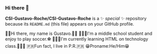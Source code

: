 ### Hi there 👋

**CSI-Gustavo-Roche/CSI-Gustavo-Roche** is a ✨ _special_ ✨ repository because its `README.md` (this file) appears on your GitHub profile.

👋🏽Hi there, my name is Gustavo.👋🏽
👨🏽‍🎓I'm a middle school student and enjoy to play soccer.⚽️
👨🏽‍💻I'm currently learning HTML on technology class.👨🏽‍💻
🇵🇷Fun fact, I live in P.R.🇵🇷
😁Proname:He/Him😁
